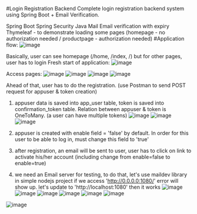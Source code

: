 #Login Registration Backend
Complete login registration backend system using Spring Boot + Email Verification.

 Spring Boot
 Spring Security
 Java Mail
 Email verification with expiry
 Thymeleaf - to demonstrate loading some pages (homepage - no authorization needed / productpage - authorization needed)
#Application flow:
![image](https://github.com/hbtoan2910/register-login-app/assets/59778636/56d5f169-db92-47d0-a510-b14e52465f0f)

Basically, user can see homepage (/home, /index, /) but for other pages, user has to login
Fresh start of application:
![image](https://github.com/hbtoan2910/register-login-app/assets/59778636/eb7ed116-6551-4f22-ba24-49a8f15b8ae8)

Access pages:
![image](https://github.com/hbtoan2910/register-login-app/assets/59778636/63cabc62-dfec-4c05-9d33-f664827f2e25)
![image](https://github.com/hbtoan2910/register-login-app/assets/59778636/b4962e5b-7e8d-4281-b987-39d737da884e)
![image](https://github.com/hbtoan2910/register-login-app/assets/59778636/daa7a29c-83f6-4de1-bd9e-c4de92490760)
![image](https://github.com/hbtoan2910/register-login-app/assets/59778636/5879abd6-f63a-42c7-9176-7fd4b5857c41)

Ahead of that, user has to do the registration. (use Postman to send POST request for appuser & token creation)
  1. appuser data is saved into app_user table, token is saved into confirmation_token table. Relation between appuser & token is OneToMany. (a user can have multiple tokens)
     ![image](https://github.com/hbtoan2910/register-login-app/assets/59778636/b919ac5d-28e9-42a4-8a0e-0317ab3f4176)
     ![image](https://github.com/hbtoan2910/register-login-app/assets/59778636/52743d32-6a6b-43bc-86ec-95bf37ff3a90)
     ![image](https://github.com/hbtoan2910/register-login-app/assets/59778636/7ccbf91d-f4be-48b4-bd6d-53474a214b29)
  
  2. appuser is created with enable field = 'false' by default. In order for this user to be able to log in, must change this field to 'true'
  3. after registration, an email will be sent to user, user has to click on link to activate his/her account (including change from enable=false to enable=true)
     
  4. we need an Email server for testing, to do that, let's use maildev library in simple nodejs project
     if we access 'http://0.0.0.0:1080/' error will show up. let's update to 'http://localhost:1080' then it works
     ![image](https://github.com/hbtoan2910/register-login-app/assets/59778636/ce990850-0775-4130-aa1e-44f1584d382d)
     ![image](https://github.com/hbtoan2910/register-login-app/assets/59778636/2f24ea95-c12c-4fb0-b163-cca632ae8ddb)
     ![image](https://github.com/hbtoan2910/register-login-app/assets/59778636/377c720e-e744-4d7e-8673-905e425d62d7)
     ![image](https://github.com/hbtoan2910/register-login-app/assets/59778636/c77b941f-9137-4580-a7e3-9ec15fd5f450)
     ![image](https://github.com/hbtoan2910/register-login-app/assets/59778636/28d18f8d-3ee6-470d-91e5-aad489ba7b99)
     ![image](https://github.com/hbtoan2910/register-login-app/assets/59778636/18dca4a1-e5d6-4952-81d7-323a549e0b09)

![image](https://github.com/hbtoan2910/register-login-app/assets/59778636/4e2f433a-dae8-4a37-9d56-b83e2957636f)



    




